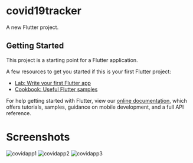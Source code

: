 # covid19tracker

A new Flutter project.

## Getting Started

This project is a starting point for a Flutter application.

A few resources to get you started if this is your first Flutter project:

- [Lab: Write your first Flutter app](https://flutter.dev/docs/get-started/codelab)
- [Cookbook: Useful Flutter samples](https://flutter.dev/docs/cookbook)

For help getting started with Flutter, view our
[online documentation](https://flutter.dev/docs), which offers tutorials,
samples, guidance on mobile development, and a full API reference.

# Screenshots

![covidapp1](https://user-images.githubusercontent.com/51479606/92596608-b2c4ae00-f2c3-11ea-8617-7ce913856d14.jpg)     ![covidapp2](https://user-images.githubusercontent.com/51479606/92597049-6ded4700-f2c4-11ea-9d9a-56d859b4c5fc.jpg)
![covidapp3](https://user-images.githubusercontent.com/51479606/92597537-2915e000-f2c5-11ea-9a64-adb845a44e7e.jpg)







